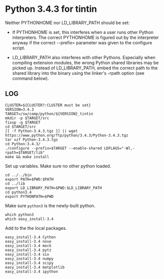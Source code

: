 Python 3.4.3 for tintin
=======================

Neither PYTHONHOME nor LD_LIBRARY_PATH should be set:

* If PYTHONHOME is set, this interferes when a user runs other Python
  interpreters. The correct PYTHONHOME is figured out by the interpreter
  anyway if the correct --prefix= parameter was given to the configure
  script.

* LD_LIBRARY_PATH also interferes with other Pythons. Especially when
  compiling extension modules, the wrong Python shared libraries may
  be picked up. Instead of LD_LIBRARY_PATH, embed the correct path to
  the shared library into the binary using the linker's -rpath option
  (see command below).

LOG
---

    CLUSTER=${CLUSTER?:CLUSTER must be set}
    VERSION=3.4.3
    TARGET=/sw/comp/python/${VERSION}_tintin
    mkdir -p $TARGET/src
    fixup -g $TARGET
    cd $TARGET/src
    [[ -f Python-3.4.3.tgz ]] || wget https://www.python.org/ftp/python/3.4.3/Python-3.4.3.tgz
    tar xzf Python-3.4.3.tgz 
    cd Python-3.4.3/
    ./configure --prefix=$TARGET --enable-shared LDFLAGS="-Wl,-rpath=$TARGET/lib"
    make && make install

Set up variables. Make sure no other python loaded.

    cd ../../bin
    export PATH=$PWD:$PATH
    cd ../lib
    export LD_LIBRARY_PATH=$PWD:$LD_LIBRARY_PATH
    cd python3.4
    export PYTHONPATH=$PWD

Make sure `python3` is the newly-built python.

    which python3
    which easy_install-3.4

Add to the the local packages.

    easy_install-3.4 Cython
    easy_install-3.4 nose
    easy_install-3.4 mock
    easy_install-3.4 pytz
    easy_install-3.4 six
    easy_install-3.4 numpy 
    easy_install-3.4 scipy
    easy_install-3.4 matplotlib
    easy_install-3.4 ipython

